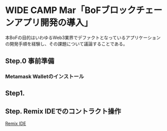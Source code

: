 

# WIDE CAMP Mar「BoFブロックチェーンアプリ開発の導入」

本BoFの目的はいわゆるWeb3業界でデファクトとなっているアプリケーションの開発手順を経験し、その課題について議論することである。

##  Step.0 事前準備
### Metamask Walletのインストール


## Step1. 



## Step. Remix IDEでのコントラクト操作

[Remix IDE](https://remix.ethereum.org/)